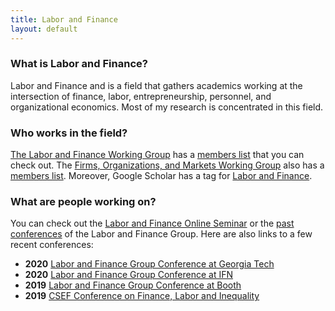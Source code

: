 ```yaml
---
title: Labor and Finance
layout: default
---
```


### What is Labor and Finance?

Labor and Finance and is a field that gathers academics working at the intersection of finance, labor, entrepreneurship, personnel, and organizational economics. Most of my research is concentrated in this field.

### Who works in the field?

[The Labor and Finance Working Group](https://sites.google.com/site/laborandfinancegroup/) has a [members list](https://sites.google.com/site/laborandfinancegroup/home/membership) that you can check out. The [Firms, Organizations, and Markets Working Group](https://sites.google.com/site/uscfom/finance-organizations-and-markets-fom-research-group) also has a [members list](https://sites.google.com/site/uscfom/members). Moreover, Google Scholar has a tag for [Labor and Finance](https://scholar.google.com/citations?view_op=search_authors&hl=en&mauthors=label:labor_and_finance).

### What are people working on?

You can check out the [Labor and Finance Online Seminar](https://sites.google.com/view/lfos) or the [past conferences](https://sites.google.com/site/laborandfinancegroup/home/past-conferences) of the Labor and Finance Group. Here are also links to a few recent conferences:

* **2020** [Labor and Finance Group Conference at Georgia Tech](https://sites.google.com/view/lfgconference2020/call-for-papers)
* **2020** [Labor and Finance Group Conference at IFN](https://www.ifn.se/eng/events/conferences-courses/lfg)
* **2019** [Labor and Finance Group Conference at Booth](https://research.chicagobooth.edu/famamiller/labor-and-finance-group-conference)
* **2019** [CSEF Conference on Finance, Labor and Inequality ](http://www.csef.it/Conference-on-Finance-Labor-and?padre=16&annee=2019)